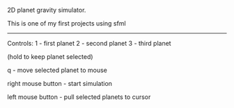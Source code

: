 2D planet gravity simulator.
 
This is one of my first projects using sfml

- - - - - - - - - - - - - - - - - - - - - - 

Controls:
1 - first planet
2 - second planet
3 - third planet

(hold to keep planet selected)

q - move selected planet to mouse

right mouse button - start simulation

left mouse button - pull selected planets to cursor

